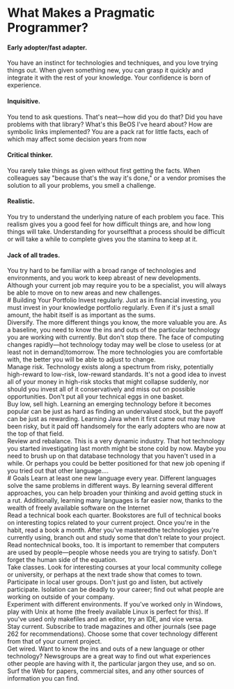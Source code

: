 # What Makes a Pragmatic Programmer?
<h4>Early adopter/fast adapter.</h4> 
You have an instinct for technologies and techniques, and you love trying things out. When
given something new, you can grasp it quickly and integrate it with
the rest of your knowledge. Your confidence is born of experience.<br>
<h4>Inquisitive.</h4> 
You tend to ask questions. That's neat—how did
you do that? Did you have problems with that library? What's this
BeOS I've heard about? How are symbolic links implemented? You
are a pack rat for little facts, each of which may affect some decision
years from now<br>
<h4>Critical thinker.</h4> 
You rarely take things as given without first
getting the facts. When colleagues say "because that's the way it's
done," or a vendor promises the solution to all your problems, you
smell a challenge.<br>
<h4>Realistic.</h4> 
You try to understand the underlying nature of each
problem you face. This realism gives you a good feel for how difficult
things are, and how long things will take. Understanding for yourselfthat a process should be difficult or will take a while to complete
gives you the stamina to keep at it.<br>
<h4>Jack of all trades.</h4> 
You try hard to be familiar with a broad
range of technologies and environments, and you work to keep
abreast of new developments. Although your current job may require
you to be a specialist, you will always be able to move on to new areas
and new challenges.<br>
# Building Your Portfolio
Invest regularly. Just as in financial investing, you must
invest in your knowledge portfolio regularly. Even if it's just a small
amount, the habit itself is as important as the sums. <br>
Diversify. The more different things you know, the more
valuable you are. As a baseline, you need to know the ins and outs of
the particular technology you are working with currently. But don't
stop there. The face of computing changes rapidly—hot technology
today may well be close to useless (or at least not in demand)tomorrow. The more technologies you are comfortable with, the
better you will be able to adjust to change.<br>
Manage risk. Technology exists along a spectrum from risky,
potentially high-reward to low-risk, low-reward standards. It's not a
good idea to invest all of your money in high-risk stocks that might
collapse suddenly, nor should you invest all of it conservatively and
miss out on possible opportunities. Don't put all your technical eggs
in one basket.<br>
Buy low, sell high. Learning an emerging technology before it
becomes popular can be just as hard as finding an undervalued stock,
but the payoff can be just as rewarding. Learning Java when it first
came out may have been risky, but it paid off handsomely for the
early adopters who are now at the top of that field.<br>
Review and rebalance. This is a very dynamic industry. That
hot technology you started investigating last month might be stone
cold by now. Maybe you need to brush up on that database
technology that you haven't used in a while. Or perhaps you could be
better positioned for that new job opening if you tried out that other
language….<br>
# Goals
Learn at least one new language every year. Different
languages solve the same problems in different ways. By learning
several different approaches, you can help broaden your thinking
and avoid getting stuck in a rut. Additionally, learning many
languages is far easier now, thanks to the wealth of freely available
software on the Internet <br>
Read a technical book each quarter. Bookstores are full of
technical books on interesting topics related to your current project.
Once you're in the habit, read a book a month. After you've masteredthe technologies you're currently using, branch out and study some
that don't relate to your project.<br>
Read nontechnical books, too. It is important to remember
that computers are used by people—people whose needs you are
trying to satisfy. Don't forget the human side of the equation.<br>
Take classes. Look for interesting courses at your local
community college or university, or perhaps at the next trade show
that comes to town.<br>
Participate in local user groups. Don't just go and listen, but
actively participate. Isolation can be deadly to your career; find out
what people are working on outside of your company.<br>
Experiment with different environments. If you've worked
only in Windows, play with Unix at home (the freely available Linux
is perfect for this). If you've used only makefiles and an editor, try an
IDE, and vice versa.<br>
Stay current. Subscribe to trade magazines and other journals
(see page 262 for recommendations). Choose some that cover
technology different from that of your current project.<br>
Get wired. Want to know the ins and outs of a new language or
other technology? Newsgroups are a great way to find out what
experiences other people are having with it, the particular jargon
they use, and so on. Surf the Web for papers, commercial sites, and
any other sources of information you can find.<br>
